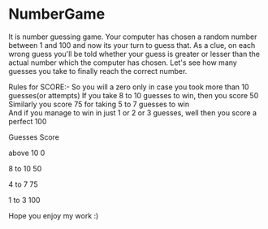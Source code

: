 # NumberGame
It is number guessing game.
Your computer has chosen a random number between 1 and 100 and now its your turn to guess that. 
As a clue, on each wrong guess you'll be told whether your guess is greater or lesser than the actual number which the computer has chosen.
Let's see how many guesses you take to finally reach the correct number. 

Rules for SCORE:-
So you will a zero only in case you took more than 10 guesses(or attempts)
If you take 8 to 10 guesses to win, then you score 50
Similarly you score 75 for taking 5 to 7 guesses to win   
And if you manage to win in just 1 or 2 or 3 guesses, well then you score a perfect 100

Guesses     Score

above 10                                        0

8 to 10                                         50

4 to 7                                          75

1 to 3                                          100

Hope you enjoy my work :)
